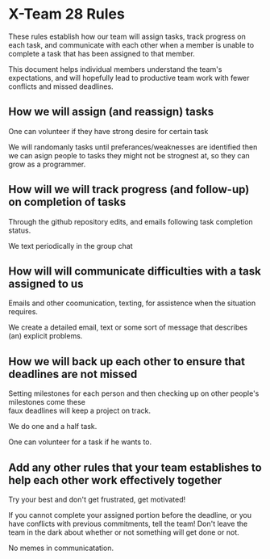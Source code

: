 # X-Team 28 Rules

These rules establish how our team will assign tasks,
track progress on each task, and communicate with each other 
when a member is unable to complete a task that has been assigned to that member.

This document helps individual members understand the team's expectations,
and will hopefully lead to productive team work with fewer conflicts
and missed deadlines.

## How we will assign (and reassign) tasks
One can volunteer if they have strong desire for certain task  

We will randomanly tasks until preferances/weaknesses are identified
then we can asign people to tasks they might not be strognest at, so they can grow as a programmer.


## How will we will track progress (and follow-up) on completion of tasks
Through the github repository edits, and emails following task completion status.   

We text periodically in the group chat

## How will will communicate difficulties with a task assigned to us
Emails and other coomunication, texting, for assistence when the situation requires.   

We create a detailed email, text or some sort of message that describes (an) explicit problems. 

## How we will back up each other to ensure that deadlines are not missed
Setting milestones for each person and then checking up on other people's milestones come these   
faux deadlines will keep a project on track.  

We do one and a half task.   

One can volunteer for a task if he wants to.  

## Add any other rules that your team establishes to help each other work effectively together
Try your best and don't get frustrated, get motivated!

If you cannot complete your assigned portion before the deadline, or you have conflicts with previous commitments, tell the team! Don't leave the team in the dark about whether or not something will get done or not.

No memes in communicatation.

